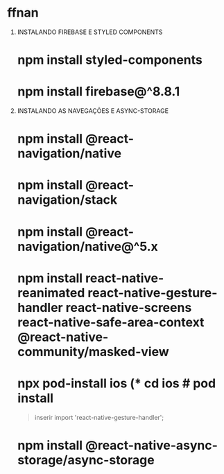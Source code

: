 # ffnan


1) INSTALANDO FIREBASE E STYLED COMPONENTS

	# npm install styled-components

	# npm install firebase@^8.8.1


2) INSTALANDO AS NAVEGAÇÕES E ASYNC-STORAGE

	# npm install @react-navigation/native

	# npm install @react-navigation/stack

	# npm install @react-navigation/native@^5.x

	# npm install react-native-reanimated react-native-gesture-handler react-native-screens react-native-safe-area-context @react-native-community/masked-view

	# npx pod-install ios (* cd ios   # pod install

	> inserir import 'react-native-gesture-handler';

	# npm install @react-native-async-storage/async-storage